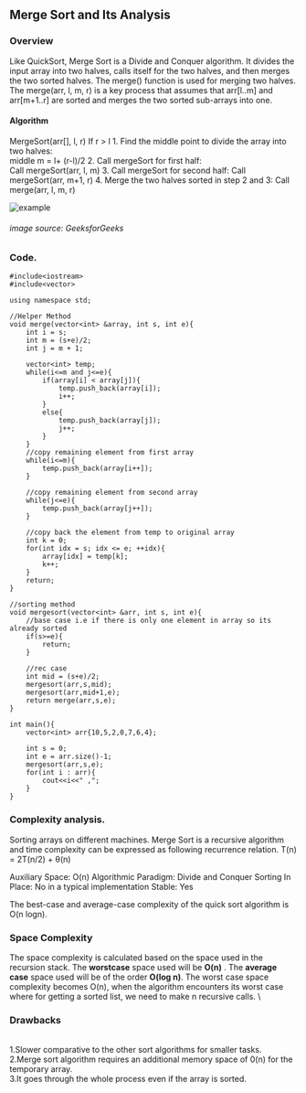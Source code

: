 ## Merge Sort and Its Analysis
### Overview
Like QuickSort, Merge Sort is a Divide and Conquer algorithm. It divides the input array into two halves, calls itself for the two halves, and then merges the two sorted halves. The merge() function is used for merging two halves. The merge(arr, l, m, r) is a key process that assumes that arr[l..m] and arr[m+1..r] are sorted and merges the two sorted sub-arrays into one.

#### Algorithm
MergeSort(arr[], l,  r)
If r > l
     1. Find the middle point to divide the array into two halves:  
             middle m = l+ (r-l)/2
     2. Call mergeSort for first half:   
             Call mergeSort(arr, l, m)
     3. Call mergeSort for second half:
             Call mergeSort(arr, m+1, r)
     4. Merge the two halves sorted in step 2 and 3:
             Call merge(arr, l, m, r)


![example](https://media.geeksforgeeks.org/wp-content/cdn-uploads/Merge-Sort-Tutorial.png)
###### image source: GeeksforGeeks


### Code.
```
#include<iostream>
#include<vector>

using namespace std;

//Helper Method
void merge(vector<int> &array, int s, int e){
    int i = s;
    int m = (s+e)/2;
    int j = m + 1;

    vector<int> temp;
    while(i<=m and j<=e){
        if(array[i] < array[j]){
            temp.push_back(array[i]);
            i++;
        }
        else{
            temp.push_back(array[j]);
            j++;
        }
    }
    //copy remaining element from first array
    while(i<=m){
        temp.push_back(array[i++]);
    }

    //copy remaining element from second array
    while(j<=e){
        temp.push_back(array[j++]);
    }

    //copy back the element from temp to original array
    int k = 0;
    for(int idx = s; idx <= e; ++idx){
        array[idx] = temp[k];
        k++;
    }
    return;
}

//sorting method
void mergesort(vector<int> &arr, int s, int e){
    //base case i.e if there is only one element in array so its already sorted
    if(s>=e){
        return;
    }

    //rec case
    int mid = (s+e)/2;
    mergesort(arr,s,mid);
    mergesort(arr,mid+1,e);
    return merge(arr,s,e);
}   

int main(){
    vector<int> arr{10,5,2,0,7,6,4};

    int s = 0;
    int e = arr.size()-1;
    mergesort(arr,s,e);
    for(int i : arr){
        cout<<i<<" ,";
    }
}
```


### Complexity analysis.
Sorting arrays on different machines. Merge Sort is a recursive algorithm and time complexity can be expressed as following recurrence relation. 
T(n) = 2T(n/2) + θ(n)

Auxiliary Space: O(n)
Algorithmic Paradigm: Divide and Conquer
Sorting In Place: No in a typical implementation
Stable: Yes

The best-case and average-case complexity of the quick sort algorithm is O(n logn).


### Space Complexity
The space complexity is calculated based on the space used in the recursion stack. The **worstcase** space used will be **O(n)** . The **average case** space used will be of the order **O(log n)**. The worst case space complexity becomes O(n), when the algorithm encounters its worst case where for getting a sorted list, we need to make n recursive calls.
\
### Drawbacks
\
1.Slower comparative to the other sort algorithms for smaller tasks.
\
2.Merge sort algorithm requires an additional memory space of 0(n) for the temporary array.
\
3.It goes through the whole process even if the array is sorted.



